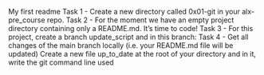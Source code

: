 My first readme
Task 1 - Create a new directory called 0x01-git in your alx-pre_course repo.
Task 2 - For the moment we have an empty project directory containing only a README.md. It’s time to code!
Task 3 - For this project, create a branch update_script and in this branch:
Task 4 - Get all changes of the main branch locally (i.e. your README.md file will be updated)
Create a new file up_to_date at the root of your directory and in it, write the git command line used
